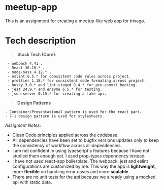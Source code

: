 # meetup-app

This is an assignment for creating a meetup-like web app for trivago.

# Tech description

> **Stack Tech (Core)**:

     - webpack 4.41 .
     - React 16.10.* .
     - node-sass 4.12.* .
     - eslint 6.5.* for consistent code rules across project.
     - prettier 1.18.* for consistent code formating across project.
     - husky 3.0.* and lint-staged 9.4.* for pre-commit hooking.
     - jest 24.9.* and enzyme 6.5.* for testing.
     - json-server 0.15.* for creating a fake api.

> **Design Patterns**

    - Container/Presentational pattern is used for the react part.
    - 7-1 design pattern is used for stylesheets.

_Assigment Notes_:

- Clean Code principles applied across the codebase.
- All dependencies have been set to bugfix versions updates only to keep the consistency of workflow across all dependencies.
- I am not confident in using typescript's features because I have not studied them enough yet. I used prop-types dependency instead.
- I have not used react-app boilerplate. The webpack, jest and eslint configurations are customized by me. This way the app is **lightweight**, more **flexible** on handling error cases and more **scalable**.
- There are no unit tests for the api because we already using a mocked api with static data.
